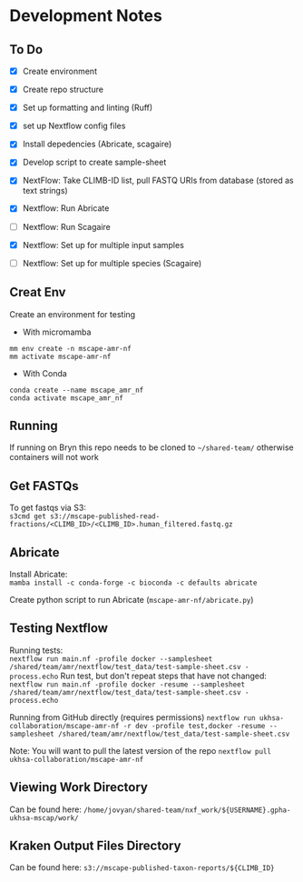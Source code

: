 # Development Notes

## To Do
- [x] Create environment
- [X] Create repo structure
- [X] Set up formatting and linting (Ruff)
- [X] set up Nextflow config files
- [X] Install depedencies (Abricate, scagaire)
- [X] Develop script to create sample-sheet
- [X] NextFlow: Take CLIMB-ID list, pull FASTQ URIs from database (stored as text strings)
- [X] Nextflow: Run Abricate 
- [ ] Nextflow: Run Scagaire 
- [X] Nextflow: Set up for multiple input samples
- [ ] Nextflow: Set up for multiple species (Scagaire)


## Creat Env
Create an environment for testing
- With micromamba
```
mm env create -n mscape-amr-nf
mm activate mscape-amr-nf
```
- With Conda
```
conda create --name mscape_amr_nf
conda activate mscape_amr_nf
```

## Running
If running on Bryn this repo needs to be cloned to `~/shared-team/` otherwise containers will not work

## Get FASTQs
To get fastqs via S3:   
`s3cmd get s3://mscape-published-read-fractions/<CLIMB_ID>/<CLIMB_ID>.human_filtered.fastq.gz`

## Abricate
Install Abricate:  
`mamba install -c conda-forge -c bioconda -c defaults abricate`

Create python script to run Abricate (`mscape-amr-nf/abricate.py`)

## Testing Nextflow
Running tests:   
`nextflow run main.nf -profile docker --samplesheet /shared/team/amr/nextflow/test_data/test-sample-sheet.csv -process.echo`
Run test, but don't repeat steps that have not changed:
`nextflow run main.nf -profile docker -resume --samplesheet /shared/team/amr/nextflow/test_data/test-sample-sheet.csv -process.echo`

Running from GitHub directly (requires permissions)
`nextflow run ukhsa-collaboration/mscape-amr-nf -r dev -profile test,docker -resume --samplesheet /shared/team/amr/nextflow/test_data/test-sample-sheet.csv`

Note: You will want to pull the latest version of the repo
`nextflow pull ukhsa-collaboration/mscape-amr-nf`

## Viewing Work Directory
Can be found here:
`/home/jovyan/shared-team/nxf_work/${USERNAME}.gpha-ukhsa-mscap/work/`

## Kraken Output Files Directory
Can be found here:
`s3://mscape-published-taxon-reports/${CLIMB_ID}`
